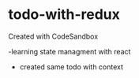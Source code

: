 # todo-with-redux
Created with CodeSandbox

-learning state managment with react
- created same todo with context
